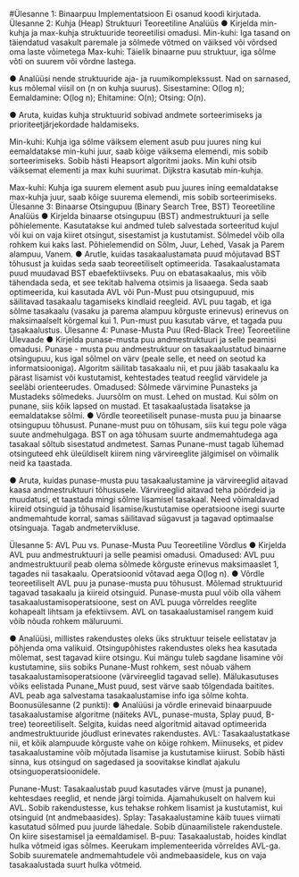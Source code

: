 #Ülesanne 1: Binaarpuu Implementatsioon
Ei osanud koodi kirjutada. 
Ülesanne 2: Kuhja (Heap) Struktuuri Teoreetiline Analüüs 
● Kirjelda min-kuhja ja max-kuhja struktuuride teoreetilisi omadusi. 
Min-kuhi:
Iga tasand on täiendatud vasakult paremale ja sõlmede võtmed on väiksed või võrdsed oma laste võimetega
Max-kuhi:
Täielik binaarne puu struktuur, iga sõlme võti on suurem või võrdne lastega.

● Analüüsi nende struktuuride aja- ja ruumikomplekssust. 
Nad on sarnased, kus mõlemal viisil on (n on kuhja suurus).
Sisestamine: O(log n);
Eemaldamine: O(log n);
Ehitamine: O(n);
Otsing: O(n).

● Aruta, kuidas kuhja struktuurid sobivad andmete sorteerimiseks ja prioriteetjärjekordade haldamiseks. 

Min-kuhi:
Kuhja iga sõlme väiksem element asub puu juures ning kui eemaldatakse min-kuhi juur, saab kõige väiksema elemendi, mis sobib sorteerimiseks. Sobib hästi Heapsort algoritmi jaoks. Min kuhi otsib väiksemat elementi ja max kuhi suurimat. Dijkstra kasutab min-kuhja.

Max-kuhi:
Kuhja iga suurem element asub puu juures ining eemaldatakse max-kuhja juur, saab kõige suurema elemendi, mis sobib sorteerimiseks.
Ülesanne 3: Binaarse Otsingupuu (Binary Search Tree, BST) Teoreetiline Analüüs 
● Kirjelda binaarse otsingupuu (BST) andmestruktuuri ja selle põhielemente. 
Kasutatakse kui andmed tuleb salvestada sorteeritud kujul või kui on vaja kiiret otsingut, sisestamist ja kustutamist. Sõlmedel võib olla rohkem kui kaks last.
Põhielemendid on Sõlm, Juur, Lehed, Vasak ja Parem alampuu, Vanem.
● Arutle, kuidas tasakaalustamata puud mõjutavad BST tõhusust ja kuidas seda saab teoreetiliselt optimeerida. 
Tasakaalustamata puud muudavad BST ebaefektiivseks. Puu on ebatasakaalus, mis võib tähendada seda, et see tekitab halvema otsimis ja lisaaega. Seda saab optimeerida, kui kasutada AVL või Pun-Must puu otsingupuud, mis säilitavad tasakaalu tagamiseks kindlaid reegleid. AVL puu tagab, et iga sõlme tasakaalu (vasaku ja parema alampuu kõrguste erinevus) erinevus on maksimaalselt kõrgemal kui 1. Pun-must puu kasutab värve, et tagada puu tasakaalustus.
Ülesanne 4: Punase-Musta Puu (Red-Black Tree) Teoreetiline Ülevaade 
● Kirjelda punase-musta puu andmestruktuuri ja selle peamisi omadusi. 
Punase - musta puu andmestruktuur on tasakaalustatud binaarne otsingupuu, kus igal sõlmel on värv (peale selle, et need on seotud ka informatsiooniga).  Algoritm säilitab tasakaalu nii, et puu jääb tasakaalu ka pärast lisamist või kustutamist, kehtestades teatud reeglid värvidele ja seeläbi orienteerudes.
Omadused:
Sõlmede värvimine Punasteks ja Mustadeks sõlmedeks.
Juursõlm on must.
Lehed on mustad.
Kui sõlm on punane, siis kõik lapsed on mustad.
Et tasakaalustada lisatakse ja eemaldatakse sõlmi.
● Võrdle teoreetiliselt punase-musta puu ja binaarse otsingupuu tõhusust. 
Punane-must puu on tõhusam, siis kui tegu pole väga suute andmehulgaga. BST on aga tõhusam suurte andmemahtudega aga tasakaal sõltub sisestatud andmetest. Samas Punane-must tagab lühemad otsinguteed ehk üleüldiselt kiirem ning värvireeglite jälgimisel on võimalik neid ka taastada.

● Aruta, kuidas punase-musta puu tasakaalustamine ja värvireeglid aitavad kaasa andmestruktuuri tõhususele.
Värvireeglid aitavad teha pöördeid ja muudatusi, et taastada mingi sõlme lisamisel tasakaal. Need võimaldavad kiireid otsinguid ja tõhusaid lisamise/kustutamise operatsioone isegi suurte andmemahtude korral, samas säilitavad sügavust ja tagavad optimaalse otsinguaja. Tagab andmetervikluse.

Ülesanne 5: AVL Puu vs. Punase-Musta Puu Teoreetiline Võrdlus 
● Kirjelda AVL puu andmestruktuuri ja selle peamisi omadusi. 
Omadused:
AVL puu andmestruktuuril peab olema sõlmede kõrguste erinevus maksimaaslet 1, tagades nii tasakaalu. Operatsioonid võtavad aega O(log n).
● Võrdle teoreetiliselt AVL puu ja punase-musta puu tõhusust. 
Mõlemad struktuurid tagavad tasakaalu ja kiireid otsinguid. Punase-musta puul võib olla vähem tasakaalustamisoperatsioone, sest on AVL puuga võrreldes reeglite kohapealt lihtsam ja efektiivsem. AVL on tasakaalustamisel rangem kuid võib nõuda rohkem mäluruumi.

● Analüüsi, millistes rakendustes oleks üks struktuur teisele eelistatav ja põhjenda oma valikuid. 
Otsingupõhistes rakendustes oleks hea kasutada mõlemat, sest tagavad kiire otsingu. Kui mängu tuleb sagdane lisamine või kustutamine, siis sobiks Punane-Must rohkem, sest nõuab vähem tasakaalustamisoperatsioone (värvireeglid tagavad selle). Mälukasutuses võiks eelistada Punane_Must puud, sest värve saab tõlgendada baitites. AVL peab aga salvestama tasakaalustamise info iga sõlme kohta.
Boonusülesanne (2 punkti): 
● Analüüsi ja võrdle erinevaid binaarpuude tasakaalustamise algoritme (näiteks AVL, punase-musta, Splay puud, B-tree) teoreetiliselt. Selgita, kuidas need algoritmid aitavad optimeerida andmestruktuuride jõudlust erinevates rakendustes.
AVL:
      Tasakaalustatkase nii, et kõik alampuude kõrguste vahe on kõige rohkem. Miinuseks, et pidev tasakaalustamine võib mõjutada lisamise ja kustutamise kiirust. Sobib hästi sinna, kus otsingud on sagedased ja soovitakse kindlat ajakulu  otsinguoperatsioonidele.

Punane-Must:
Tasakaalustab puud kasutades värve (must ja punane), kehtesdaes reeglid, et nende järgi toimida. Ajamahukuselt on halvem kui AVL. Sobib rakendustesse, kus tehakse rohkem lisamist ja kustutamist, kui otsinguid (nt andmebaasides).
Splay:
Tasakaalustamine käib tuues viimati kasutatud sõlmed puu juurde lähedale. Sobib dünaamilistele rakendustele. On kiire sisestamisel ja eemaldamisel.
B-puu:
Tasakaalustab, hoides kindlat hulka võtmeid igas sõlmes. Keerukam implementeerida võrreldes AVL-ga. Sobib suurematele andmemahtudele või andmebaasidele, kus on vaja tasakaalustada suurt hulka võtmeid.
